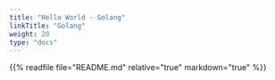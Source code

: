 ```yaml
---
title: "Hello World - Golang"
linkTitle: "Golang"
weight: 20
type: "docs"
---
```


{{% readfile file="README.md" relative="true" markdown="true" %}}